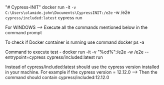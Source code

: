 "# Cypress-INIT" 
docker run -it `
  -v C:\Users\olamide.john\Documents\CypressINIT:/e2e `
  -w /e2e `
  cypress/included:latest `
  cypress run


For WINDOWS --> Execute all the commands mentioned below in the command prompt

To check if Docker container is running use command docker ps -a

Command to execute test - docker run -it -v "%cd%":/e2e -w /e2e --entrypoint=cypress cypress/included:latest run

Instead of cypress/included:latest should use the cypress version installed in your machine. For example if the cypress version = 12.12.0 --> Then the command should contain cypress/included:12.12.0
